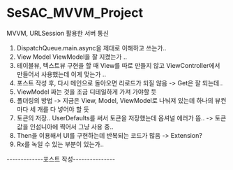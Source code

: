 # SeSAC_MVVM_Project

MVVM, URLSession 활용한 서버 통신

1. DispatchQueue.main.async을 제대로 이해하고 쓰는가..
2. View Model ViewModel을 잘 지켰는가 ..
3. 테이블뷰, 텍스트뷰 구현을 할 때 View를 따로 만들지 않고 ViewController에서 만들어서 사용했는데 이게 맞는가 ..
4. 포스트 작성 후, 다시 메인으로 돌아오면 리로드가 되질 않음 -> Get은 잘 되는데..
5. ViewModel 짜는 것을 조금 디테일하게 가져 가야할 듯
6. 폴더링의 방법 -> 지금은 View, Model, ViewModel로 나눠져 있는데 하나의 뷰컨마다 세 개를 다 넣어야 할 듯
7. 토큰의 저장.. UserDefaults를 써서 토큰을 저장했는데 옵셔널 에러가 뜸.. -> 토큰 값을 인섬니아에 찍어서 그냥 사용 중..
8. Then을 이용해서 UI를 구현하는데 반복되는 코드가 많음 -> Extension?
9. Rx를 녹일 수 있는 부분이 있는가..

-------------포스트 작성---------------


